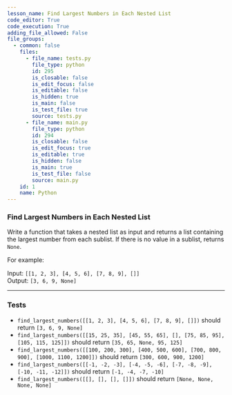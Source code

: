 ```yaml
---
lesson_name: Find Largest Numbers in Each Nested List
code_editor: True
code_execution: True
adding_file_allowed: False
file_groups:
  - common: false
    files:
      - file_name: tests.py
        file_type: python
        id: 295
        is_closable: false
        is_edit_focus: false
        is_editable: false
        is_hidden: true
        is_main: false
        is_test_file: true
        source: tests.py
      - file_name: main.py
        file_type: python
        id: 294
        is_closable: false
        is_edit_focus: true
        is_editable: true
        is_hidden: false
        is_main: true
        is_test_file: false
        source: main.py
    id: 1
    name: Python
---
```


### Find Largest Numbers in Each Nested List

Write a function that takes a nested list as input and returns a list containing the largest number from each sublist. If there is no value in a sublist, returns `None`.

For example:

Input: `[[1, 2, 3], [4, 5, 6], [7, 8, 9], []]`<br />
Output: `[3, 6, 9, None]`

---

### Tests

<ul>
<li id="test-1"><code>find_largest_numbers([[1, 2, 3], [4, 5, 6], [7, 8, 9], []])</code> should return <code>[3, 6, 9, None]</code></li>
<li id="test-2"><code>find_largest_numbers([[15, 25, 35], [45, 55, 65], [], [75, 85, 95], [105, 115, 125]])</code> should return <code>[35, 65, None, 95, 125]</code></li>
<li id="test-3"><code>find_largest_numbers([[100, 200, 300], [400, 500, 600], [700, 800, 900], [1000, 1100, 1200]])</code> should return <code>[300, 600, 900, 1200]</code></li>
<li id="test-4"><code>find_largest_numbers([[-1, -2, -3], [-4, -5, -6], [-7, -8, -9], [-10, -11, -12]])</code> should return <code>[-1, -4, -7, -10]</code></li>
<li id="test-5"><code>find_largest_numbers([[], [], [], []])</code> should return <code>[None, None, None, None]</code></li>
</ul>
